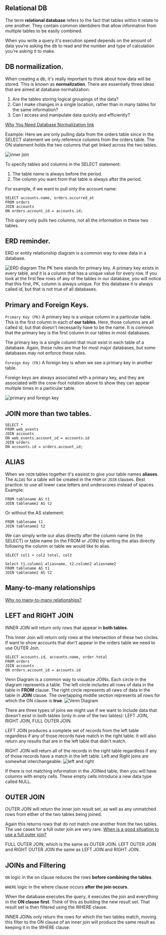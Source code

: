 ## Relational DB

The term **relational database** refers to the fact that tables within it relate to one another. They contain common identidiers that allow information from 
multiple tables to be easily combined.

When you write a query it's execution speed depends on the amount of data you're asking the db to read and the number and type of calculation you're
asking it to make.

## DB normailization.

When creating a db, it's really important to think about how data will be stored. This is known as **normalization**.
There are essentially three ideas that are aimed at database normalization:

1. Are the tables storing logical groupings of the data?
2. Can I make changes in a single location, rather than in many tables for the same information?
3. Can I access and manipulate data quickly and efficiently?

[Why You Need Database Normalization link](http://www.itprotoday.com/microsoft-sql-server/sql-design-why-you-need-database-normalization)

Example:
Here we are only pulling data from the orders table since in the SELECT statement we only reference columns from the orders table.
The ON statement holds the two columns that get linked across the two tables.

![inner join](join_sql.png)

To specify tables and columns in the SELECT statement:

1. The table name is always before the period.
2. The column you want from that table is always after the period.

For example, if we want to pull only the account name:

```
SELECT accounts.name, orders.occurred_at
FROM orders
JOIN accounts
ON orders.account_id = accounts.id;
```
This query only pulls two columns, not all the information in these two tables.

## ERD reminder.

ERD or entity relationship diagram is a common way to view data in a database. 

![ERD diagram](entity_relationship_diagram.png)
The PK here stands for primary key. A primary key exists in every table, and it is a column that has a unique value for every row.
If you look at the first few rows of any of the tables in our database, you will notice that this first, PK, column is always unique. For this database it is always called id, but that is not true of all databases.

## Primary and Foreign Keys.

`Primary Key (PK)`
A primary key is a unique column in a particular table. This is the first column in each of **our tables**. Here, those columns are all called id, but that doesn't necessarily have to be the name. It is common that the primary key is the first column in our tables in most databases.

The primary key is a single column that must exist in each table of a database. Again, these rules are true for most major databases, but some databases may not enforce these rules.

`Foreign Key (FK)`
A foreign key is when we see a primary key in another table. 

Foreign keys are always associated with a primary key, and they are associated with the crow-foot notation above to show they can appear multiple times in a particular table.

![primary and foreign key](primary_foreign_key.png)

## JOIN more than two tables.

```
SELECT *
FROM web_events
JOIN accounts
ON web_events.account_id = accounts.id
JOIN orders
ON accounts.id = orders.account_id;
```

## ALIAS

When we `JOIN` tables together it's easiest to give your table names **aliases**. The `ALIAS` for a table will be created in the `FROM` or `JOIN` clauses.
Best practice: to use all lower case letters and underscores instead of spaces.
Example:
```
FROM tablename AS t1
JOIN tablename2 AS t2
```
Or without the AS statement:
```
FROM tablename t1
JOIN tablename2 t2
```

We can simply write our alias directly after the column name (in the SELECT) or table name (in the FROM or JOIN) by writing the alias directly following the column or table we would like to alias. 
```
SELECT col1 + col2 total, col3
```

```
Select t1.column1 aliasname, t2.column2 aliasname2
FROM tablename AS t1
JOIN tablename2 AS t2
```

## Many-to-many relationships 

[Why no many-to-many relationships?](https://stackoverflow.com/questions/7339143/why-no-many-to-many-relationships)

## LEFT and RIGHT JOIN

INNER JOIN will return only rows that appear in **both tables**.

This Inner Join will return only rows at the intersection of these two circles.
If want to show accounts that don't appear in the orders table we need to use OUTER Join.
``` 
SELECT accounts.id, accounts.name, order.total
FROM orders 
JOIN accounts
ON orders.account_id = accounts.id
```

Venn Diagram is a common way to visualize JOINs. Each circle in the diagram represents a table. The left circle includes all rows of data in the table in  **FROM** clause. The right circle represents all raws of data in the table in **JOIN** clause. The overlapping middle section represents all rows for which the ON clause is **true**.
![Venn Diagram](venn_diagram.png)

There are three types of joins we might use if we want to include data that doesn't exist in both tables (only in one of the two tables): LEFT JOIN, RIGHT JOIN, FULL OUTER JOIN. 

LEFT JOIN produces a complete set of records from the left table regardless if any of those records have match in the right table. It will also return any results that are in the left table that didn't match.

RIGHT JOIN will return all of the records in the right table regardless if any of those records have a match in the left table. 
Left and Right joins are somewhat interchangeable:
![left and right](interchangeable_result.png)

If there is not matching information in the JOINed table, then you will have columns with empty cells. These empty cells introduce a new data type called NULL.

## OUTER JOIN

OUTER JOIN will return the inner join result set, as well as any unmatched rows from either of the two tables being joined.

Again this returns rows that do not match one another from the two tables. The use cases for a full outer join are very rare. 
[When is a good situation to use a full outer join?](https://stackoverflow.com/questions/2094793/when-is-a-good-situation-to-use-a-full-outer-join)

FULL OUTER JOIN, which is the same as OUTER JOIN. LEFT OUTER JOIN and RIGHT OUTER JOIN the same as LEFT JOIN and RIGHT JOIN.

## JOINs and Filtering 

`ON` logic in the on clause reduces the rows **before combining the tables**.

`WHERE` logic in the where clause occurs **after the join occurs**.

 When the database executes the query, it executes the join and everything in the **ON clause first**. Think of this as building the new result set. That result set is then filtered using the WHERE clause.

 INNER JOINs only return the rows for which the two tables match, moving this filter to the ON clause of an inner join will produce the same result as keeping it in the WHERE clause.